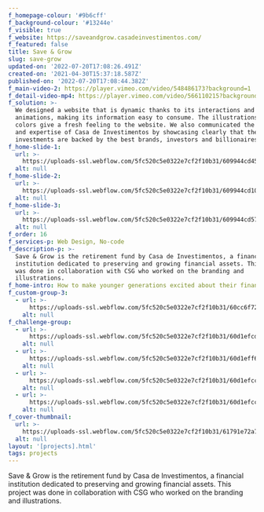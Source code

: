 ```yaml
---
f_homepage-colour: '#9b6cff'
f_background-colour: '#13244e'
f_visible: true
f_website: https://saveandgrow.casadeinvestimentos.com/
f_featured: false
title: Save & Grow
slug: save-grow
updated-on: '2022-07-20T17:08:26.491Z'
created-on: '2021-04-30T15:37:18.587Z'
published-on: '2022-07-20T17:08:44.382Z'
f_main-video-2: https://player.vimeo.com/video/548486173?background=1
f_detail-video-mp4: https://player.vimeo.com/video/566110215?background=1
f_solution: >-
  We designed a website that is dynamic thanks to its interactions and
  animations, making its information easy to consume. The illustrations and
  colors give a fresh feeling to the website. We also communicated the authority
  and expertise of Casa de Investimentos by showcasing clearly that the
  investments are backed by the best brands, investors and billionaires.
f_home-slide-1:
  url: >-
    https://uploads-ssl.webflow.com/5fc520c5e0322e7cf2f10b31/609944cd4519172576f6b7dd_sg-hero.png
  alt: null
f_home-slide-2:
  url: >-
    https://uploads-ssl.webflow.com/5fc520c5e0322e7cf2f10b31/609944cd1031dd946cb80d09_sg-objectives.png
  alt: null
f_home-slide-3:
  url: >-
    https://uploads-ssl.webflow.com/5fc520c5e0322e7cf2f10b31/609944cd5793cce4120cade8_sg-charts.png
  alt: null
f_order: 16
f_services-p: Web Design, No-code
f_description-p: >-
  Save & Grow is the retirement fund by Casa de Investimentos, a financial
  institution dedicated to preserving and growing financial assets. This project
  was done in collaboration with CSG who worked on the branding and
  illustrations.
f_home-intro: How to make younger generations excited about their financial future.
f_custom-group-3:
  - url: >-
      https://uploads-ssl.webflow.com/5fc520c5e0322e7cf2f10b31/60cc6f72521f5dcf36de2361_Frame%2067.svg
    alt: null
f_challenge-group:
  - url: >-
      https://uploads-ssl.webflow.com/5fc520c5e0322e7cf2f10b31/60d1efcd9a54777834d55cf3_sg-hero%402x.png
    alt: null
  - url: >-
      https://uploads-ssl.webflow.com/5fc520c5e0322e7cf2f10b31/60d1eff64a6cb93b027884ec_sg-objectives%402x.png
    alt: null
  - url: >-
      https://uploads-ssl.webflow.com/5fc520c5e0322e7cf2f10b31/60d1efcc74dc1195cd828043_sg-charts%402x.png
    alt: null
  - url: >-
      https://uploads-ssl.webflow.com/5fc520c5e0322e7cf2f10b31/60d1efcc9134bb888207a6ae_mobile%402x.png
    alt: null
f_cover-thumbnail:
  url: >-
    https://uploads-ssl.webflow.com/5fc520c5e0322e7cf2f10b31/61791e72a73c185d863812e0_sg-main-img.svg
  alt: null
layout: '[projects].html'
tags: projects
---
```


Save & Grow is the retirement fund by Casa de Investimentos, a financial institution dedicated to preserving and growing financial assets. This project was done in collaboration with CSG who worked on the branding and illustrations.
